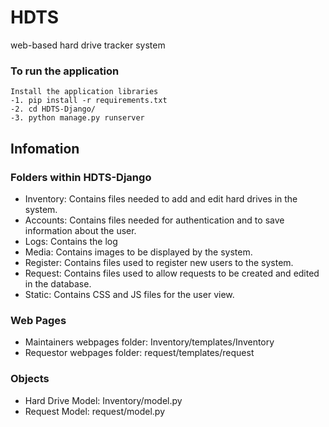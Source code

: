 # HDTS
web-based hard drive tracker system
### To run the application


    Install the application libraries
    -1. pip install -r requirements.txt
    -2. cd HDTS-Django/
    -3. python manage.py runserver
    
## Infomation 
### Folders within HDTS-Django
- Inventory: Contains files needed to add and edit hard drives in the system.
- Accounts: Contains files needed for authentication and to save information about the user.
- Logs: Contains the log
- Media: Contains images to be displayed by the system.
- Register: Contains files used to register new users to the system.
- Request: Contains files used to allow requests to be created and edited in the database.
- Static: Contains CSS and JS files for the user view.

### Web Pages
- Maintainers webpages folder: Inventory/templates/Inventory  
- Requestor webpages folder: request/templates/request 

### Objects
- Hard Drive Model: Inventory/model.py  
- Request Model: request/model.py
